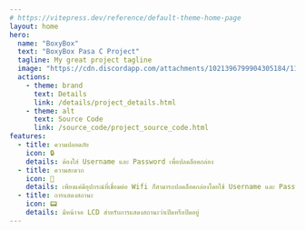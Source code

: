 ```yaml
---
# https://vitepress.dev/reference/default-theme-home-page
layout: home
hero:
  name: "BoxyBox"
  text: "BoxyBox Pasa C Project"
  tagline: My great project tagline
  image: "https://cdn.discordapp.com/attachments/1021396799904305184/1167743826732011601/MagicEraser_5661028_153644.png?ex=654f3d2f&is=653cc82f&hm=dacf819ab945b3606cb535afb0d4a0db3dc962737e8fc8ab1a7b529a6f4db000&"
  actions:
    - theme: brand
      text: Details
      link: /details/project_details.html
    - theme: alt
      text: Source Code
      link: /source_code/project_source_code.html
features:
  - title: ความปลอดภัย
    icon: 🔒
    details: ต้องใส่ Username และ Password เพื่อปลดล็อคกล่อง
  - title: ความสะดวก
    icon: 📱
    details: เพียงแค่มีอุปกรณ์ที่เชื่อมต่อ Wifi ก็สามารถปลดล็อคกล่องโดยใช้ Username และ Password ได้
  - title: การแสดงสถานะ
    icon: 📟
    details: มีหน้าจอ LCD สำหรับการแสดงสถานะว่าเปิดหรือปิดอยู่
---
```

